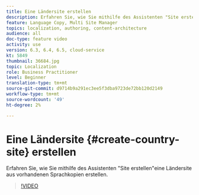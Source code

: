 ```yaml
---
title: Eine Ländersite erstellen
description: Erfahren Sie, wie Sie mithilfe des Assistenten "Site erstellen"eine Ländersite aus vorhandenen Sprachkopien erstellen.
feature: Language Copy, Multi Site Manager
topics: localization, authoring, content-architecture
audience: all
doc-type: feature video
activity: use
version: 6.3, 6.4, 6.5, cloud-service
kt: 5849
thumbnail: 36684.jpg
topic: Localization
role: Business Practitioner
level: Beginner
translation-type: tm+mt
source-git-commit: d9714b9a291ec3ee5f3dba9723de72bb120d2149
workflow-type: tm+mt
source-wordcount: '49'
ht-degree: 2%

---
```



# Eine Ländersite {#create-country-site} erstellen

Erfahren Sie, wie Sie mithilfe des Assistenten &quot;Site erstellen&quot;eine Ländersite aus vorhandenen Sprachkopien erstellen.

>[!VIDEO](https://video.tv.adobe.com/v/36684?quality=12&learn=on)
